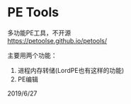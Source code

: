 # PE Tools


多功能PE工具，不开源  
https://petoolse.github.io/petools/  


主要用两个功能：  
1. 进程内存转储(LordPE也有这样的功能)  
2. PE编辑  


2019/6/27  
